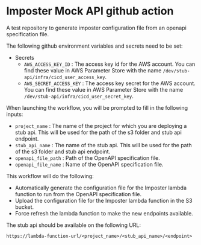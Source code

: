 # Imposter Mock API github action

A test repository to generate imposter configuration file from an openapi specification file.

The following github environment variables and secrets need to be set:

- Secrets
  - `AWS_ACCESS_KEY_ID` : The access key id for the AWS account. You can find these value in AWS Parameter Store with the name `/dev/stub-api/infra/cicd_user_access_key`.
  - `AWS_SECRET_ACCESS_KEY` : The access key secret for the AWS account. You can find these value in AWS Parameter Store with the name `/dev/stub-api/infra/cicd_user_secret_key`.

When launching the workflow, you will be prompted to fill in the following inputs:

- `project_name` : The name of the project for which you are deploying a stub api. This will be used for the path of the s3 folder and stub api endpoint.
- `stub_api_name` : The name of the stub api. This will be used for the path of the s3 folder and stub api endpoint.
- `openapi_file_path` : Path of the OpenAPI specification file.
- `openapi_file_name` : Name of the OpenAPI specification file.

This workflow will do the following:

- Automatically generate the configuration file for the Imposter lambda function to run from the OpenAPI specification file.
- Upload the configuration file for the Imposter lambda function in the S3 bucket.
- Force refresh the lambda function to make the new endpoints available.

The stub api should be available on the following URL:

```(sh)
https://lambda-function-url/<project_name>/<stub_api_name>/<endpoint>
```
